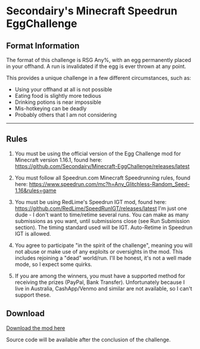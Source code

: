 # Secondairy's Minecraft Speedrun EggChallenge

## Format Information

The format of this challenge is RSG Any%, with an egg permanently placed in your offhand. A run is invalidated if the egg is ever thrown at any point.

This provides a unique challenge in a few different circumstances, such as:

- Using your offhand at all is not possible
- Eating food is slightly more tedious
- Drinking potions is near impossible
- Mis-hotkeying can be deadly
- Probably others that I am not considering

---

## Rules

1. You must be using the official version of the Egg Challenge mod for Minecraft version 1.16.1, found here: https://github.com/Secondairy/Minecraft-EggChallenge/releases/latest

2. You must follow all Speedrun.com Minecraft Speedrunning rules, found here: https://www.speedrun.com/mc?h=Any_Glitchless-Random_Seed-1.16&rules=game

3. You must be using RedLime's Speedrun IGT mod, found here: https://github.com/RedLime/SpeedRunIGT/releases/latest
I'm just one dude - I don't want to time/retime several runs. You can make as many submissions as you want, until submissions close (see Run Submission section). The timing standard used will be IGT. Auto-Retime in Speedrun IGT is allowed.

4. You agree to participate "in the spirit of the challenge", meaning you will not abuse or make use of any exploits or oversights in the mod. This includes rejoining a "dead" world/run. I'll be honest, it's not a well made mode, so I expect some quirks.

5. If you are among the winners, you must have a supported method for receiving the prizes (PayPal, Bank Transfer). Unfortunately because I live in Australia, CashApp/Venmo and similar are not available, so I can't support these. 
    
## Download
[Download the mod here](https://github.com/Secondairy/Minecraft-EggChallenge/releases/latest)

Source code will be available after the conclusion of the challenge.
